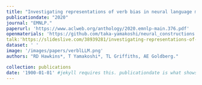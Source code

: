 ```yaml
---
title: "Investigating representations of verb bias in neural language models."
publicationdate: "2020"
journal: "EMNLP."
paperurl: 'https://www.aclweb.org/anthology/2020.emnlp-main.376.pdf'
openmaterials: 'https://github.com/taka-yamakoshi/neural_constructions' 
talk:'https://slideslive.com/38939281/investigating-representations-of-verb-bias-in-neural-language-models'
dataset: ' '
image: '/images/papers/verblLLM.png'
authors: "RD Hawkins*, T Yamakoshi*, TL Griffiths, AE Goldberg."

collection: publications
date: '1900-01-01' #jekyll requires this. publicationdate is what shows up
---
```

